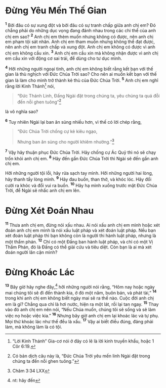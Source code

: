 # Ðừng Yêu Mến Thế Gian
<sup><b>1</b></sup> Bởi đâu có sự xung đột và bởi đâu có sự tranh chấp giữa anh chị em? Đó chẳng phải do những dục vọng đang đánh nhau trong các chi thể của anh chị em sao? <sup><b>2</b></sup> Anh chị em thèm muốn nhưng không có được, nên anh chị em phạm tội sát nhân. Anh chị em tham muốn nhưng không thể đạt được, nên anh chị em tranh chấp và xung đột. Anh chị em không có được vì anh chị em không cầu xin. <sup><b>3</b></sup> Anh chị em cầu xin mà không nhận được vì anh chị em cầu xin với động cơ sai trái, để dùng cho tư dục mình.

<sup><b>4</b></sup> Hỡi những người ngoại tình, anh chị em không biết rằng kết bạn với thế gian là thù nghịch với Ðức Chúa Trời sao? Cho nên ai muốn kết bạn với thế gian là làm cho mình trở thành kẻ thù của Ðức Chúa Trời. <sup><b>5</b></sup> Anh chị em nghĩ rằng lời Kinh Thánh[^1-f92144b7-bdc1-4530-a4a6-7e9b39ec4d74] nói,


> “Ðức Thánh Linh, Ðấng Ngài đặt trong chúng ta, yêu chúng ta quá đỗi đến nỗi ghen tuông”[^2-f92144b7-bdc1-4530-a4a6-7e9b39ec4d74]
>

là vô nghĩa sao?

<sup><b>6</b></sup> Tuy nhiên Ngài lại ban ân sủng nhiều hơn, vì thế có lời chép rằng,


> “Ðức Chúa Trời chống cự kẻ kiêu ngạo,
> 
> Nhưng ban ân sủng cho người khiêm nhường.”[^1@-f92144b7-bdc1-4530-a4a6-7e9b39ec4d74]
>

<sup><b>7</b></sup> Vậy hãy thuận phục Ðức Chúa Trời. Hãy chống cự Ác Quỷ thì nó sẽ chạy trốn khỏi anh chị em. <sup><b>8</b></sup> Hãy đến gần Ðức Chúa Trời thì Ngài sẽ đến gần anh chị em.

Hỡi những người tội lỗi, hãy rửa sạch tay mình. Hỡi những người hai lòng, hãy thanh tẩy lòng mình. <sup><b>9</b></sup> Hãy đau buồn, than thở, và khóc lóc. Hãy đổi cười ra khóc và đổi vui ra buồn. <sup><b>10</b></sup> Hãy hạ mình xuống trước mặt Ðức Chúa Trời, để Ngài sẽ nhấc anh chị em lên.


# Ðừng Xét Đoán Nhau
<sup><b>11</b></sup> Thưa anh chị em, đừng nói xấu nhau. Ai nói xấu anh chị em mình hoặc xét đoán anh chị em mình là nói xấu luật pháp và xét đoán luật pháp. Nếu bạn xét đoán luật pháp thì bạn không còn là người thi hành luật pháp, nhưng là một thẩm phán. <sup><b>12</b></sup> Chỉ có một Ðấng ban hành luật pháp, và chỉ có một Vị Thẩm Phán, đó là Ðấng có thể giải cứu và tiêu diệt. Còn bạn là ai mà xét đoán người lân cận mình?


# Đừng Khoác Lác
<sup><b>13</b></sup> Bây giờ hãy nghe đây,[^3-f92144b7-bdc1-4530-a4a6-7e9b39ec4d74] hỡi những người nói rằng, “Hôm nay hoặc ngày mai chúng tôi sẽ đi đến thành kia, ở đó một năm, buôn bán, và phát tài,” <sup><b>14</b></sup> trong khi anh chị em không biết ngày mai sẽ ra thế nào. Cuộc đời anh chị em là gì? Chẳng qua chỉ là hơi nước, hiện ra một lát, rồi lại tan ngay. <sup><b>15</b></sup> Thay vào đó anh chị em nên nói, “Nếu Chúa muốn, chúng tôi sẽ sống và sẽ làm việc nọ hoặc việc kia.” <sup><b>16</b></sup> Nhưng bây giờ anh chị em lại khoác lác và tự phụ. Mọi thứ khoác lác như thế đều là xấu. <sup><b>17</b></sup> Vậy ai biết điều đúng, đáng phải làm, mà không làm là có tội.

[^1-f92144b7-bdc1-4530-a4a6-7e9b39ec4d74]: “Lời Kinh Thánh” Gia-cơ nói ở đây có lẽ là lời kinh truyền khẩu, hoặc 1 Côr 6:19.
[^2-f92144b7-bdc1-4530-a4a6-7e9b39ec4d74]: Có bản dịch câu này là, “Ðức Chúa Trời yêu mến linh Ngài đặt trong chúng ta đến nỗi ghen tuông.”
[^3-f92144b7-bdc1-4530-a4a6-7e9b39ec4d74]: nt: hãy đến
[^1@-f92144b7-bdc1-4530-a4a6-7e9b39ec4d74]: Châm 3:34 LXX